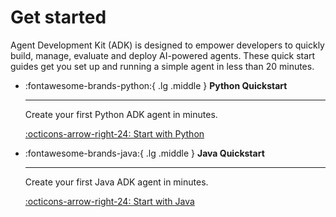 # Get started

Agent Development Kit (ADK) is designed to empower developers to quickly build,
manage, evaluate and deploy AI-powered agents. These quick start guides get you
set up and running a simple agent in less than 20 minutes.

<div class="grid cards" markdown>

-   :fontawesome-brands-python:{ .lg .middle } **Python Quickstart**

    ---
    Create your first Python ADK agent in minutes.

    [:octicons-arrow-right-24: Start with Python](python.md) <br>

-   :fontawesome-brands-java:{ .lg .middle } **Java Quickstart**

    ---
    Create your first Java ADK agent in minutes.

    [:octicons-arrow-right-24: Start with Java](java.md) <br>

</div>
